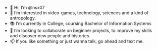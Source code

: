 - 👋 Hi, I’m @nsx07
- 👀 I’m interested in video-games, technology, sciences and a kind of antropology.
- 📚 I’m currently in College, coursing Bachelor of Information Systems
- 💞️ I’m looking to collaborate on beginner projects, to improve my skills and discover new people and histories.
- 📫 If you like something or just wanna talk, go ahead and text me.

<!---
nsx07/nsx07 is a ✨ special ✨ repository because its `README.md` (this file) appears on your GitHub profile.
You can click the Preview link to take a look at your changes.
--->
